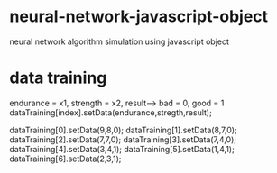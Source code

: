 # neural-network-javascript-object
neural network algorithm simulation using javascript object

# data training
endurance = x1,
strength = x2,
result--> bad = 0, good = 1
dataTraining[index].setData(endurance,stregth,result);

dataTraining[0].setData(9,8,0);
dataTraining[1].setData(8,7,0);
dataTraining[2].setData(7,7,0);
dataTraining[3].setData(7,4,0);
dataTraining[4].setData(3,4,1);
dataTraining[5].setData(1,4,1);
dataTraining[6].setData(2,3,1);
